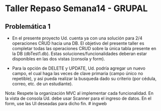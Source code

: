 # Taller Repaso Semana14 - GRUPAL

## Problemática 1

* En el presente proyecto Ud. cuenta ya con una solución para 2/4 operaciones CRUD hacia una DB. El objetivo del presente taller es completar todas las operaciones CRUD sobre la única tabla presente en la DB (dbTest1.db). Estas soluciones/funcionalidades deberan estar disponibles en las dos vistas (consola y form). 

* Para la opción de DELETE y UPDATE, Ud. podría agregar un nuevo campo, el cual haga las veces de clave primaria (campo único no repetible), y así pueda realizar la busqueda dado su criterio (por cédula, correo, etc. de un estudiante). 

Nota: Respete la organización MVC al implementar cada funcionalidad. En la vista de consola Ud. debe usar Scanner para el ingreso de datos. En el form, use las UI deseadas para dicho fin. 
#   i n g w e b  
 